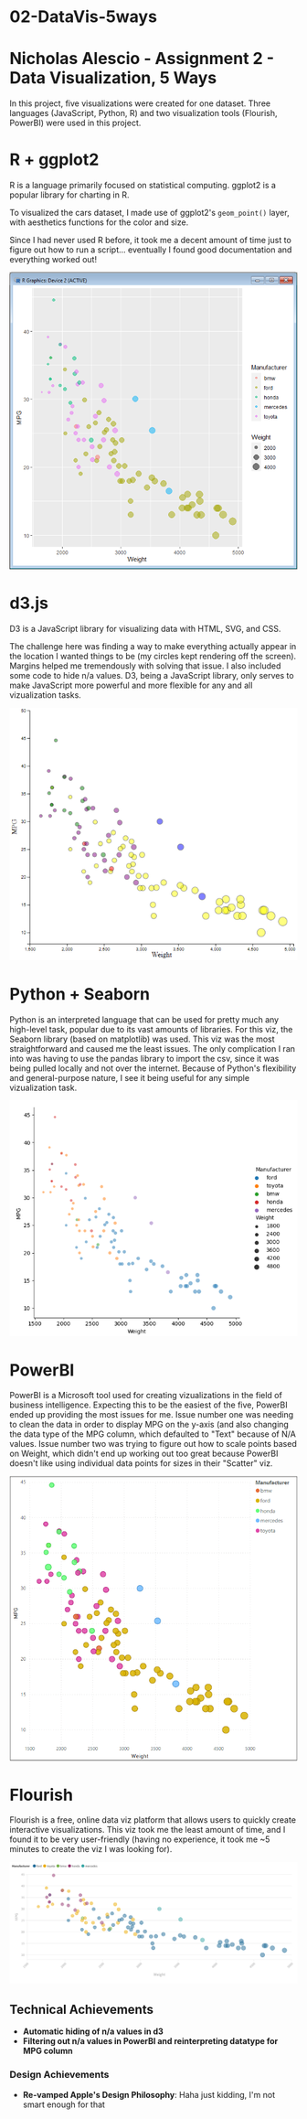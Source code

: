 # 02-DataVis-5ways

Nicholas Alescio - Assignment 2 - Data Visualization, 5 Ways  
===

In this project, five visualizations were created for one dataset. Three languages (JavaScript, Python, R) and two visualization tools (Flourish, PowerBI) were used in this project.

# R + ggplot2

R is a language primarily focused on statistical computing.
ggplot2 is a popular library for charting in R.

To visualized the cars dataset, I made use of ggplot2's `geom_point()` layer, with aesthetics functions for the color and size.

Since I had never used R before, it took me a decent amount of time just to figure out how to run a script... eventually I found good documentation and everything worked out!

![ggplot2](img/ggplot2.png)

# d3.js

D3 is a JavaScript library for visualizing data with HTML, SVG, and CSS.

The challenge here was finding a way to make everything actually appear in the location I wanted things to be (my circles kept rendering off the screen). Margins helped me tremendously with solving that issue. I also included some code to hide n/a values. D3, being a JavaScript library, only serves to make JavaScript more powerful and more flexible for any and all vizualization tasks.

![JavaScript D3](img/javascript-d3.png)

# Python + Seaborn

Python is an interpreted language that can be used for pretty much any high-level task, popular due to its vast amounts of libraries. For this viz, the Seaborn library (based on matplotlib) was used. This viz was the most straightforward and caused me the least issues. The only complication I ran into was having to use the pandas library to import the csv, since it was being pulled locally and not over the internet. Because of Python's flexibility and general-purpose nature, I see it being useful for any simple vizualization task.

![Seaborn](img/python-seaborn.png)

# PowerBI

PowerBI is a Microsoft tool used for creating vizualizations in the field of business intelligence. Expecting this to be the easiest of the five, PowerBI ended up providing the most issues for me. Issue number one was needing to clean the data in order to display MPG on the y-axis (and also changing the data type of the MPG column, which defaulted to "Text" because of N/A values. Issue number two was trying to figure out how to scale points based on Weight, which didn't end up working out too great because PowerBI doesn't like using individual data points for sizes in their "Scatter" viz.

![PowerBI](img/powerbi.png)

# Flourish

Flourish is a free, online data viz platform that allows users to quickly create interactive visualizations. This viz took me the least amount of time, and I found it to be very user-friendly (having no experience, it took me ~5 minutes to create the viz I was looking for).

![Flourish](img/flourish.png)


## Technical Achievements
- **Automatic hiding of n/a values in d3**
- **Filtering out n/a values in PowerBI and reinterpreting datatype for MPG column**

### Design Achievements
- **Re-vamped Apple's Design Philosophy**: Haha just kidding, I'm not smart enough for that
